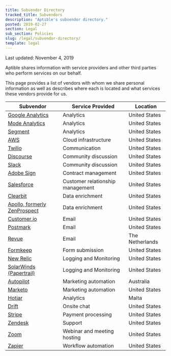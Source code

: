 ```yaml
---
title: Subvendor Directory
tracked_title: Subvendors
description: "Aptible's subvendor directory."
posted: 2019-02-27
section: Legal
sub_section: Policies
slug: /legal/subvendor-directory/
template: legal
---
```


Last updated: November 4, 2019

Aptible shares information with service providers and other third parties who perform services on our behalf.

This page provides a list of vendors with whom we share personal information as well as describes where each is located and what services these vendors provide for us.


| Subvendor | Service Provided | Location |
|-----------|------------------|----------|
| [Google Analytics](https://www.google.com/analytics/) | Analytics | United States |
| [Mode Analytics](https://modeanalytics.com) | Analytics | United States |
| [Segment](https://www.segment.com) | Analytics | United States |
| [AWS](https://aws.amazon.com) | Cloud infrastructure | United States |
| [Twilio](https://www.twilio.com) | Communication | United States |
| [Discourse](https://www.discourse.org) | Community discussion | United States |
| [Slack](https://slack.com) | Community discussion | United States |
| [Adobe Sign](https://acrobat.adobe.com/us/en/sign.html) | Contract management | United States |
| [Salesforce](https://www.salesforce.com) | Customer relationship management | United States |
| [Clearbit](https://clearbit.com) | Data enrichment | United States |
| [Apollo, formerly ZenProspect](https://www.apollo.io/) | Data enrichment | United States |
| [Customer.io](https://customer.io) | Email | United States |
| [Postmark](https://postmarkapp.com) | Email | United States |
| [Revue](https://www.getrevue.co) | Email | The Netherlands |
| [Formkeep](https://formkeep.com) | Form submission | United States |
| [New Relic](https://newrelic.com) | Logging and Monitoring | United States |
| [SolarWinds (Papertrail)](https://www.solarwinds.com/papertrail) | Logging and Monitoring | United States |
| [Autopilot](https://www.autopilothq.com) | Marketing automation | Australia |
| [Marketo](https://www.marketo.com) | Marketing automation | United States |
| [Hotjar](https://www.hotjar.com) | Analytics | Malta |
| [Drift](https://www.drift.com) | Onsite chat | United States |
| [Stripe](https://stripe.com) | Payment processing | United States |
| [Zendesk](https://www.zendesk.com) | Support | United States |
| [Zoom](https://zoom.us) | Webinar and meeting hosting | United States |
| [Zapier](https://zapier.com/apps/integrations) | Workflow automation | United States |
